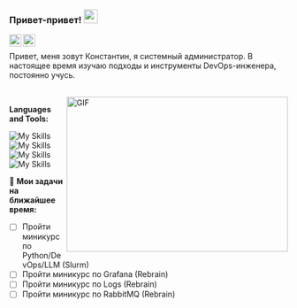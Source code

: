 ### Привет-привет! <img src="https://media.giphy.com/media/hvRJCLFzcasrR4ia7z/giphy.gif" width="25px">
<a href="https://vk.com/id807627">
  <img align="left" alt="VKontakte" width="22px" src="https://cdn.jsdelivr.net/npm/simple-icons@v3/icons/vk.svg" />
</a>
<a href="https://t.me/redkin_kv">
  <img align="left" alt="My Telegram" width="22px" src="https://cdn.jsdelivr.net/npm/simple-icons@v3/icons/telegram.svg" />
</a>


<br />

Привет, меня зовут Константин, я системный администратор. В настоящее время изучаю подходы и инструменты DevOps-инженера, постоянно учусь.

<br />

<img align="right" alt="GIF" src="https://raw.githubusercontent.com/kalashnikov-ulmic/kalashnikov-ulmic/main/%D0%A3%D1%87%D1%83%D1%81%D1%8C%20%D0%BD%D0%B0%20Slurm.png?raw=true" width="400" height="280" />
  
**Languages and Tools:** 

![My Skills](https://skillicons.dev/icons?i=linux,bash,ansible,terraform)
![My Skills](https://skillicons.dev/icons?i=docker,kubernetes,gitlab)
![My Skills](https://skillicons.dev/icons?i=grafana,prometheus,elasticsearch)
![My Skills](https://skillicons.dev/icons?i=nginx,postgres)

🚧 **Мои задачи на ближайшее время:**
<!-- TODO-IST:START -->
* [ ] Пройти миникурс по Python/DevOps/LLM (Slurm)
* [ ] Пройти миникурс по Grafana (Rebrain)
* [ ] Пройти миникурс по Logs (Rebrain)
* [ ] Пройти миникурс по RabbitMQ (Rebrain)   
<!-- TODO-IST:END -->
